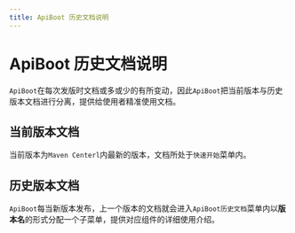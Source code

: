 ```yaml
---
title: ApiBoot 历史文档说明
---
```


# ApiBoot 历史文档说明

`ApiBoot`在每次发版时文档或多或少的有所变动，因此`ApiBoot`把当前版本与历史版本文档进行分离，提供给使用者精准使用文档。

## 当前版本文档

当前版本为`Maven Centerl`内最新的版本，文档所处于`快速开始`菜单内。

## 历史版本文档
`ApiBoot`每当新版本发布，上一个版本的文档就会进入`ApiBoot历史文档`菜单内以**版本名**的形式分配一个子菜单，提供对应组件的详细使用介绍。